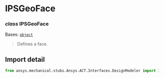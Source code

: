 # IPSGeoFace

### *class* IPSGeoFace

Bases: [`object`](https://docs.python.org/3/library/functions.html#object)

> Defines a face.

> <!-- !! processed by numpydoc !! -->

## Import detail

```python
from ansys.mechanical.stubs.Ansys.ACT.Interfaces.DesignModeler import IPSGeoFace
```
